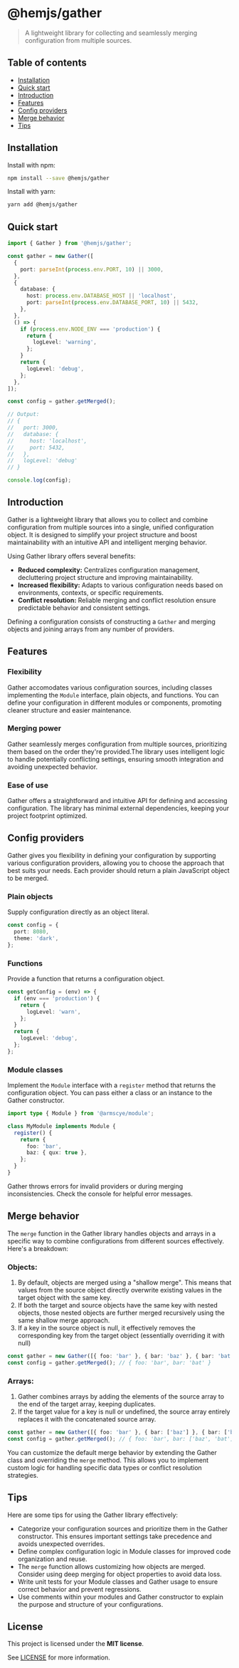 # @hemjs/gather

> A lightweight library for collecting and seamlessly merging configuration from multiple sources.

## Table of contents

- [Installation](#installation)
- [Quick start](#quick-start)
- [Introduction](#introduction)
- [Features](#features)
- [Config providers](#config-providers)
- [Merge behavior](#merge-behavior)
- [Tips](#tips)

## Installation

Install with npm:

```sh
npm install --save @hemjs/gather
```

Install with yarn:

```sh
yarn add @hemjs/gather
```

## Quick start

```ts
import { Gather } from '@hemjs/gather';

const gather = new Gather([
  {
    port: parseInt(process.env.PORT, 10) || 3000,
  },
  {
    database: {
      host: process.env.DATABASE_HOST || 'localhost',
      port: parseInt(process.env.DATABASE_PORT, 10) || 5432,
    },
  },
  () => {
    if (process.env.NODE_ENV === 'production') {
      return {
        logLevel: 'warning',
      };
    }
    return {
      logLevel: 'debug',
    };
  },
]);

const config = gather.getMerged();

// Output:
// {
//   port: 3000,
//   database: {
//     host: 'localhost',
//     port: 5432,
//   },
//   logLevel: 'debug'
// }

console.log(config);
```

## Introduction

Gather is a lightweight library that allows you to collect and combine configuration from multiple sources into a single, unified configuration object. It is designed to simplify your project structure and boost maintainability with an intuitive API and intelligent merging behavior.

Using Gather library offers several benefits:

- **Reduced complexity:** Centralizes configuration management, decluttering project structure and improving maintainability.
- **Increased flexibility:** Adapts to various configuration needs based on environments, contexts, or specific requirements.
- **Conflict resolution:** Reliable merging and conflict resolution ensure predictable behavior and consistent settings.

Defining a configuration consists of constructing a `Gather` and merging objects and joining arrays from any number of providers.

## Features

### Flexibility

Gather accomodates various configuration sources, including classes implementing the `Module` interface, plain objects, and functions. You can define your configuration in different modules or components, promoting cleaner structure and easier maintenance.

### Merging power

Gather seamlessly merges configuration from multiple sources, prioritizing them based on the order they're provided.The library uses intelligent logic to handle potentially conflicting settings, ensuring smooth integration and avoiding unexpected behavior.

### Ease of use

Gather offers a straightforward and intuitive API for defining and accessing configuration. The library has minimal external dependencies, keeping your project footprint optimized.

## Config providers

Gather gives you flexibility in defining your configuration by supporting various configuration providers, allowing you to choose the approach that best suits your needs. Each provider should return a plain JavaScript object to be merged.

### Plain objects

Supply configuration directly as an object literal.

```ts
const config = {
  port: 8080,
  theme: 'dark',
};
```

### Functions

Provide a function that returns a configuration object.

```ts
const getConfig = (env) => {
  if (env === 'production') {
    return {
      logLevel: 'warn',
    };
  }
  return {
    logLevel: 'debug',
  };
};
```

### Module classes

Implement the `Module` interface with a `register` method that returns the configuration object. You can pass either a class or an instance to the Gather constructor.

```ts
import type { Module } from '@armscye/module';

class MyModule implements Module {
  register() {
    return {
      foo: 'bar',
      baz: { qux: true },
    };
  }
}
```

Gather throws errors for invalid providers or during merging inconsistencies. Check the console for helpful error messages.

## Merge behavior

The `merge` function in the Gather library handles objects and arrays in a specific way to combine configurations from different sources effectively. Here's a breakdown:

### Objects:

1. By default, objects are merged using a "shallow merge". This means that values from the source object directly overwrite existing values in the target object with the same key.
2. If both the target and source objects have the same key with nested objects, those nested objects are further merged recursively using the same shallow merge approach.
3. If a key in the source object is null, it effectively removes the corresponding key from the target object (essentially overriding it with null)

```ts
const gather = new Gather([{ foo: 'bar' }, { bar: 'baz' }, { bar: 'bat' }]);
const config = gather.getMerged(); // { foo: 'bar', bar: 'bat' }
```

### Arrays:

1. Gather combines arrays by adding the elements of the source array to the end of the target array, keeping duplicates.
2. If the target value for a key is null or undefined, the source array entirely replaces it with the concatenated source array.

```ts
const gather = new Gather([{ foo: 'bar' }, { bar: ['baz'] }, { bar: ['bat'] }]);
const config = gather.getMerged(); // { foo: 'bar', bar: ['baz', 'bat'] }
```

You can customize the default merge behavior by extending the Gather class and overriding the `merge` method. This allows you to implement custom logic for handling specific data types or conflict resolution strategies.

## Tips

Here are some tips for using the Gather library effectively:

- Categorize your configuration sources and prioritize them in the Gather constructor. This ensures important settings take precedence and avoids unexpected overrides.
- Define complex configuration logic in Module classes for improved code organization and reuse.
- The `merge` function allows customizing how objects are merged. Consider using deep merging for object properties to avoid data loss.
- Write unit tests for your Module classes and Gather usage to ensure correct behavior and prevent regressions.
- Use comments within your modules and Gather constructor to explain the purpose and structure of your configurations.

## License

This project is licensed under the **MIT license**.

See [LICENSE](LICENSE) for more information.
